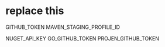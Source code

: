 # replace this

GITHUB_TOKEN
MAVEN_STAGING_PROFILE_ID

NUGET_API_KEY
GO_GITHUB_TOKEN
PROJEN_GITHUB_TOKEN